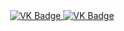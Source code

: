 <div id="badges" align ="center">
<a href= "https://vk.com/ggubanovat">
<img src = "https://img-shields.io/badge/VK-blue?style=for-the-badge&logo=VK&logoColor=white" alt="VK Badge"/>
</a>

<a href= "https://mail.google.com/mail/u/0/#inbox"> 
<img src = "https://img-shields.io/badge/EMAIL-red?style=for-the-badge&logo=Gmail&logoColor=white" alt="VK Badge" />
</a>
</ div>
